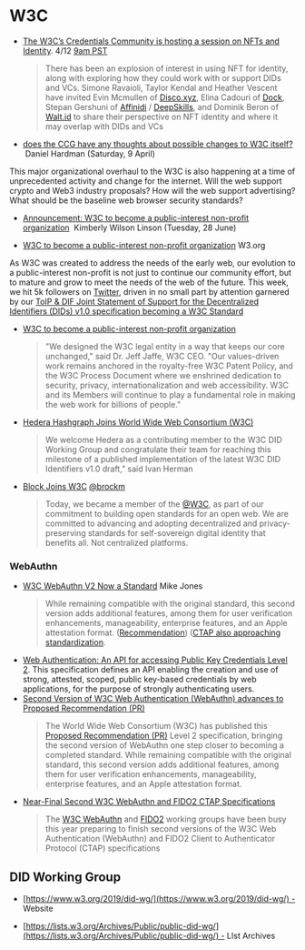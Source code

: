 # W3C

* [The W3C’s Credentials Community is hosting a session on NFTs and Identity](https://lists.w3.org/Archives/Public/public-credentials/2022Apr/0049.html). 4/12 [9am PST](https://meet.w3c-ccg.org/weekly)
  > There has been an explosion of interest in using NFT for identity, along with exploring how they could work with or support DIDs and VCs. Simone Ravaioli, Taylor Kendal and Heather Vescent have invited Evin Mcmullen of [Disco.xyz](https://www.disco.xyz/), Elina Cadouri of [Dock](https://www.dock.io/), Stepan Gershuni of [Affinidi](https://www.affinidi.com/) / [DeepSkills](https://www.deepskills.io/), and Dominik Beron of [Walt.id](https://walt.id/) to share their perspective on NFT identity and where it may overlap with DIDs and VCs
* [does the CCG have any thoughts about possible changes to W3C itself?](https://lists.w3.org/Archives/Public/public-credentials/2022Apr/0067.html)  Daniel Hardman (Saturday, 9 April)

This major organizational overhaul to the W3C is also happening at a time of unprecedented activity and change for the internet. Will the web support crypto and Web3 industry proposals? How will the web support advertising? What should be the baseline web browser security standards?

* [Announcement: W3C to become a public-interest non-profit organization](https://lists.w3.org/Archives/Public/public-credentials/2022Jun/0063.html)  Kimberly Wilson Linson (Tuesday, 28 June)

* [W3C to become a public-interest non-profit organization](https://www.w3.org/2022/06/pressrelease-w3c-le.html.en) W3.org

As W3C was created to address the needs of the early web, our evolution to a public-interest non-profit is not just to continue our community effort, but to mature and grow to meet the needs of the web of the future.
This week, we hit 5k followers on [Twitter](https://twitter.com/DecentralizedID), driven in no small part by attention garnered by our [ToIP & DIF Joint Statement of Support for the Decentralized Identifiers (DIDs) v1.0 specification becoming a W3C Standard](https://blog.identity.foundation/w3cdidspec/)
* [W3C to become a public-interest non-profit organization](https://www.w3.org/2022/06/pressrelease-w3c-le.html.en)
  > "We designed the W3C legal entity in a way that keeps our core unchanged," said Dr. Jeff Jaffe, W3C CEO. "Our values-driven work remains anchored in the royalty-free W3C Patent Policy, and the W3C Process Document where we enshrined dedication to security, privacy, internationalization and web accessibility. W3C and its Members will continue to play a fundamental role in making the web work for billions of people."
* [Hedera Hashgraph Joins World Wide Web Consortium (W3C)](https://hedera.com/blog/hedera-hashgraph-joins-world-wide-web-consortium-w3c-new-did-method-published-by-w3c-credentials-community-group)
  > We welcome Hedera as a contributing member to the W3C DID Working Group and congratulate their team for reaching this milestone of a published implementation of the latest W3C DID Identifiers v1.0 draft,” said Ivan Herman
* [Block Joins W3C](https://twitter.com/brockm/status/1526723285102120960) [@brockm](https://twitter.com/brockm)
  > Today, we became a member of the [@W3C](https://twitter.com/w3c), as part of our commitment to building open standards for an open web. We are committed to advancing and adopting decentralized and privacy-preserving standards for self-sovereign digital identity that benefits all. Not centralized platforms.

### WebAuthn

* [W3C WebAuthn V2 Now a Standard](https://self-issued.info/?p%3D2160) Mike Jones
  > While remaining compatible with the original standard, this second version adds additional features, among them for user verification enhancements, manageability, enterprise features, and an Apple attestation format. ([Recommendation](https://www.w3.org/TR/2021/REC-webauthn-2-20210408/)) ([CTAP also approaching standardization](https://self-issued.info/?p%3D2155).
* [Web Authentication: An API for accessing Public Key Credentials Level 2](https://www.w3.org/TR/2021/PR-webauthn-2-20210225/). This specification defines an API enabling the creation and use of strong, attested, scoped, public key-based credentials by web applications, for the purpose of strongly authenticating users.
* [Second Version of W3C Web Authentication (WebAuthn) advances to Proposed Recommendation (PR)](https://self-issued.info/?p%3D2149)
  > The World Wide Web Consortium (W3C) has published this [Proposed Recommendation (PR)](https://www.w3.org/TR/2021/PR-webauthn-2-20210225/) Level 2 specification, bringing the second version of WebAuthn one step closer to becoming a completed standard. While remaining compatible with the original standard, this second version adds additional features, among them for user verification enhancements, manageability, enterprise features, and an Apple attestation format.
* [Near-Final Second W3C WebAuthn and FIDO2 CTAP Specifications](https://self-issued.info/?p=2143)
  > The [W3C WebAuthn](https://www.w3.org/blog/webauthn/) and [FIDO2](https://fidoalliance.org/fido2/) working groups have been busy this year preparing to finish second versions of the W3C Web Authentication (WebAuthn) and FIDO2 Client to Authenticator Protocol (CTAP) specifications

## DID Working Group

* [https://www.w3.org/2019/did-wg/](https://www.w3.org/2019/did-wg/) - Website

* [https://lists.w3.org/Archives/Public/public-did-wg/](https://lists.w3.org/Archives/Public/public-did-wg/) - LIst Archives
